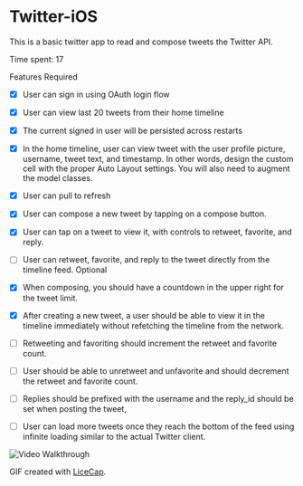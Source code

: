 # Twitter-iOS

This is a basic twitter app to read and compose tweets the Twitter API.

Time spent: 17

Features
Required

*[x] User can sign in using OAuth login flow
*[x] User can view last 20 tweets from their home timeline
*[x] The current signed in user will be persisted across restarts
*[x] In the home timeline, user can view tweet with the user profile picture, username, tweet text, and timestamp. In other words, design the custom cell with the proper Auto Layout settings. You will also need to augment the model classes.
*[x] User can pull to refresh
*[x] User can compose a new tweet by tapping on a compose button.
*[x] User can tap on a tweet to view it, with controls to retweet, favorite, and reply.
*[ ] User can retweet, favorite, and reply to the tweet directly from the timeline feed.
Optional

*[x] When composing, you should have a countdown in the upper right for the tweet limit.
*[x] After creating a new tweet, a user should be able to view it in the timeline immediately without refetching the timeline from the network.
*[ ] Retweeting and favoriting should increment the retweet and favorite count.
*[ ] User should be able to unretweet and unfavorite and should decrement the retweet and favorite count.
*[ ] Replies should be prefixed with the username and the reply_id should be set when posting the tweet,
*[ ] User can load more tweets once they reach the bottom of the feed using infinite loading similar to the actual Twitter client.

![Video Walkthrough](demo.gif)

GIF created with [LiceCap](http://www.cockos.com/licecap/).
